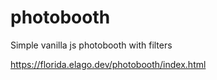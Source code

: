 # photobooth
Simple vanilla js photobooth with filters 

https://florida.elago.dev/photobooth/index.html
